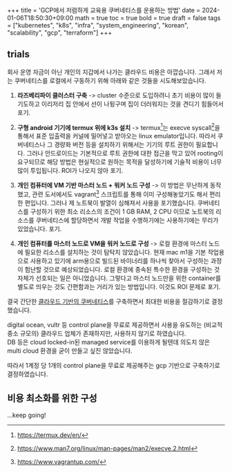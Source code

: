 +++
title = 'GCP에서 저렴하게 교육용 쿠버네티스를 운용하는 방법'
date = 2024-01-06T18:50:30+09:00
math = true
toc = true
bold = true
draft = false
tags = ["kubernetes", "k8s", "infra", "system_engineering", "korean", "scalability", "gcp", "terraform"]
+++

## trials

회사 운영 자금이 아닌 개인의 지갑에서 나가는 클라우드 비용은 아깝습니다.
그래서 저는 쿠버네티스를 로컬에서 구동하기 위해 아래와 같은 것들을 시도해보았습니다.

1. **라즈베리파이 클러스터 구축** -> cluster 수준으로 도입하려니 초기 비용이 많이 들기도하고 이리저리 집 안에서 선이 나뒹구며 집이 더러워지는 것을 견디기 힘들어서 포기.

2. **구형 android 기기에 termux 위에 k3s 설치** -> termux[^1]는 execve syscall[^2]을 통해서 표준 입출력을 커널에 밀어넣고 받아오는 linux emulator입니다. 따라서 쿠버네티스나 그 경량화 버전 등을 설치하기 위해서는 기기의 루트 권한이 필요합니다. 그러나 안드로이드는 기본적으로 루트 권한에 대한 접근을 막고 있어 rooting이 요구되므로 해당 방법은 현실적으로 원하는 목적을 달성하기에 기술적 비용이 너무 많이 투입됩니다. ROI가 나오지 않아 포기.

3. **개인 컴퓨터에 VM 기반 마스터 노드 + 워커 노드 구성** -> 이 방법은 무난하게 동작했고, 관련 도서에서도 vagrant[^3] 스크립트를 통해 이미 구성해놓았기도 해서 편리한 편입니다. 그러나 제 노트북이 발열이 심해져서 사용을 포기했습니다. 쿠버네티스를 구성하기 위한 최소 리소스의 조건이 1 GB RAM, 2 CPU 이므로 노트북의 리소스를 쿠버네티스에 할당하면서 개발 작업을 수행하기에는 사용하기에는 무리가 있었습니다. 포기.

4. **개인 컴퓨터를 마스터 노드로 VM을 워커 노드로 구성** -> 로컬 환경에 마스터 노드에 필요한 리소스를 설치하는 것이 탐탁치 않았습니다. 현재 mac m1을 기본 작업용으로 사용하고 있기에 arm용으로 빌드된 바이너리를 하나씩 찾아서 구성하는 과정이 험난할 것으로 예상되었습니다. 로컬 환경에 종속된 특수한 환경을 구성하는 것 자체가 선호되는 일은 아니었습니다. 그렇다고 마스터 노드만을 위한 container를 별도로 띄우는 것도 간편함과는 거리가 있는 방법입니다. 이것도 ROI 문제로 포기.

[^1]: https://termux.dev/en/
[^2]: https://www.man7.org/linux/man-pages/man2/execve.2.html
[^3]: https://www.vagrantup.com/

결국 간단한 <u>클라우드 기반의 쿠버네티스</u>를 구축하면서 최대한 비용을 절감하기로 결정했습니다.

digital ocean, vultr 등 control plane을 무료로 제공하면서 사용을 유도하는 (비교적 중소 규모의) 클라우드 업체가 존재하지만, 사용하지 않기로 하였습니다.  
DB 등은 cloud locked-in된 managed service를 이용하게 될텐데 의도치 않은 multi cloud 환경을 굳이 만들고 싶진 않았습니다.

따라서 1계정 당 1개의 control plane을 무료로 제공해주는 gcp 기반으로 구축하기로 결정하였습니다.

## 비용 최소화를 위한 구성

...keep going!
